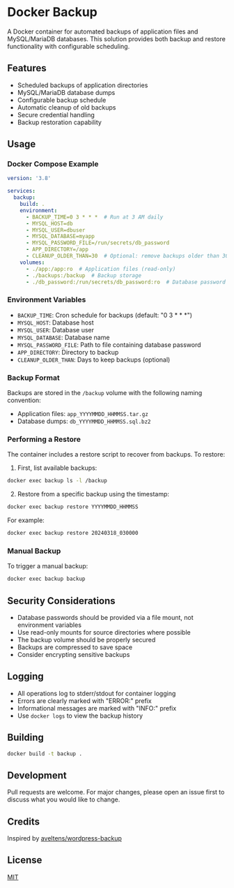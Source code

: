 # Docker Backup

A Docker container for automated backups of application files and MySQL/MariaDB databases. This solution provides both backup and restore functionality with configurable scheduling.

## Features

- Scheduled backups of application directories
- MySQL/MariaDB database dumps
- Configurable backup schedule
- Automatic cleanup of old backups
- Secure credential handling
- Backup restoration capability

## Usage

### Docker Compose Example

```yaml
version: '3.8'

services:
  backup:
    build: .
    environment:
      - BACKUP_TIME=0 3 * * *  # Run at 3 AM daily
      - MYSQL_HOST=db
      - MYSQL_USER=dbuser
      - MYSQL_DATABASE=myapp
      - MYSQL_PASSWORD_FILE=/run/secrets/db_password
      - APP_DIRECTORY=/app
      - CLEANUP_OLDER_THAN=30  # Optional: remove backups older than 30 days
    volumes:
      - ./app:/app:ro  # Application files (read-only)
      - ./backups:/backup  # Backup storage
      - ./db_password:/run/secrets/db_password:ro  # Database password file
```

### Environment Variables

- `BACKUP_TIME`: Cron schedule for backups (default: "0 3 * * *")
- `MYSQL_HOST`: Database host
- `MYSQL_USER`: Database user
- `MYSQL_DATABASE`: Database name
- `MYSQL_PASSWORD_FILE`: Path to file containing database password
- `APP_DIRECTORY`: Directory to backup
- `CLEANUP_OLDER_THAN`: Days to keep backups (optional)

### Backup Format

Backups are stored in the `/backup` volume with the following naming convention:
- Application files: `app_YYYYMMDD_HHMMSS.tar.gz`
- Database dumps: `db_YYYYMMDD_HHMMSS.sql.bz2`

### Performing a Restore

The container includes a restore script to recover from backups. To restore:

1. First, list available backups:
```bash
docker exec backup ls -l /backup
```

2. Restore from a specific backup using the timestamp:
```bash
docker exec backup restore YYYYMMDD_HHMMSS
```

For example:
```bash
docker exec backup restore 20240318_030000
```

### Manual Backup

To trigger a manual backup:
```bash
docker exec backup backup
```

## Security Considerations

- Database passwords should be provided via a file mount, not environment variables
- Use read-only mounts for source directories where possible
- The backup volume should be properly secured
- Backups are compressed to save space
- Consider encrypting sensitive backups

## Logging

- All operations log to stderr/stdout for container logging
- Errors are clearly marked with "ERROR:" prefix
- Informational messages are marked with "INFO:" prefix
- Use `docker logs` to view the backup history

## Building

```bash
docker build -t backup .
```

## Development

Pull requests are welcome. For major changes, please open an issue first to discuss what you would like to change.

## Credits

Inspired by [aveltens/wordpress-backup](https://hub.docker.com/r/aveltens/wordpress-backup/)

## License

[MIT](LICENSE)

